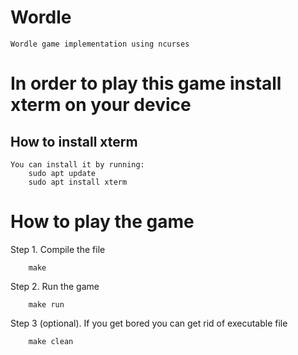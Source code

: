 # Wordle
    Wordle game implementation using ncurses

# In order to play this game install xterm on your device
## How to install xterm
    You can install it by running:
        sudo apt update
        sudo apt install xterm

# How to play the game
Step 1.
    Compile the file

        make

Step 2.
    Run the game

        make run
Step 3 (optional).
    If you get bored you can get rid of executable file

        make clean